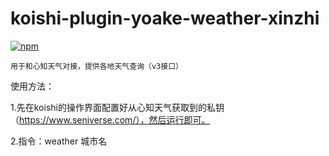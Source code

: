 # koishi-plugin-yoake-weather-xinzhi

[![npm](https://img.shields.io/npm/v/koishi-plugin-yoake-weather-xinzhi?style=flat-square)](https://www.npmjs.com/package/koishi-plugin-yoake-weather-xinzhi)

``用于和心知天气对接，提供各地天气查询（v3接口）``

使用方法：

1.先在koishi的操作界面配置好从心知天气获取到的私钥（https://www.seniverse.com/），然后运行即可。

2.指令：weather 城市名
